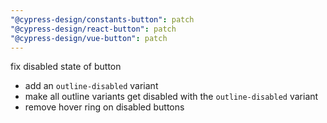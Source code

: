 ```yaml
---
"@cypress-design/constants-button": patch
"@cypress-design/react-button": patch
"@cypress-design/vue-button": patch
---
```


fix disabled state of button
- add an `outline-disabled` variant
- make all outline variants get disabled with the `outline-disabled` variant
- remove hover ring on disabled buttons

